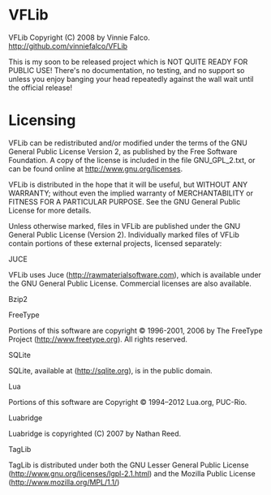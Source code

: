 # VFLib

VFLib Copyright (C) 2008 by Vinnie Falco. http://github.com/vinniefalco/VFLib

This is my soon to be released project which is NOT QUITE READY FOR PUBLIC USE!
There's no documentation, no testing, and no support so unless you enjoy
banging your head repeatedly against the wall wait until the official release!

# Licensing

VFLib can be redistributed and/or modified under the terms of the GNU General
Public License Version 2, as published by the Free Software Foundation.
A copy of the license is included in the file GNU_GPL_2.txt, or can be found
online at http://www.gnu.org/licenses.

VFLib is distributed in the hope that it will be useful, but WITHOUT ANY
WARRANTY; without even the implied warranty of MERCHANTABILITY or FITNESS FOR
A PARTICULAR PURPOSE.  See the GNU General Public License for more details.

Unless otherwise marked, files in VFLib are published under the GNU General
Public License (Version 2). Individually marked files of VFLib contain
portions of these external projects, licensed separately:

JUCE

  VFLib uses Juce (http://rawmaterialsoftware.com), which is available under
  the GNU General Public License. Commercial licenses are also available.

Bzip2



FreeType

  Portions of this software are copyright © 1996-2001, 2006 by
  The FreeType Project (http://www.freetype.org). All rights reserved.

SQLite

  SQLite, available at (http://sqlite.org), is in the public domain.

Lua

  Portions of this software are Copyright © 1994–2012 Lua.org, PUC-Rio.

Luabridge

  Luabridge is copyrighted (C) 2007 by Nathan Reed.

TagLib

  TagLib is distributed under both the GNU Lesser General Public License
  (http://www.gnu.org/licenses/lgpl-2.1.html) and the Mozilla Public
  License (http://www.mozilla.org/MPL/1.1/)
